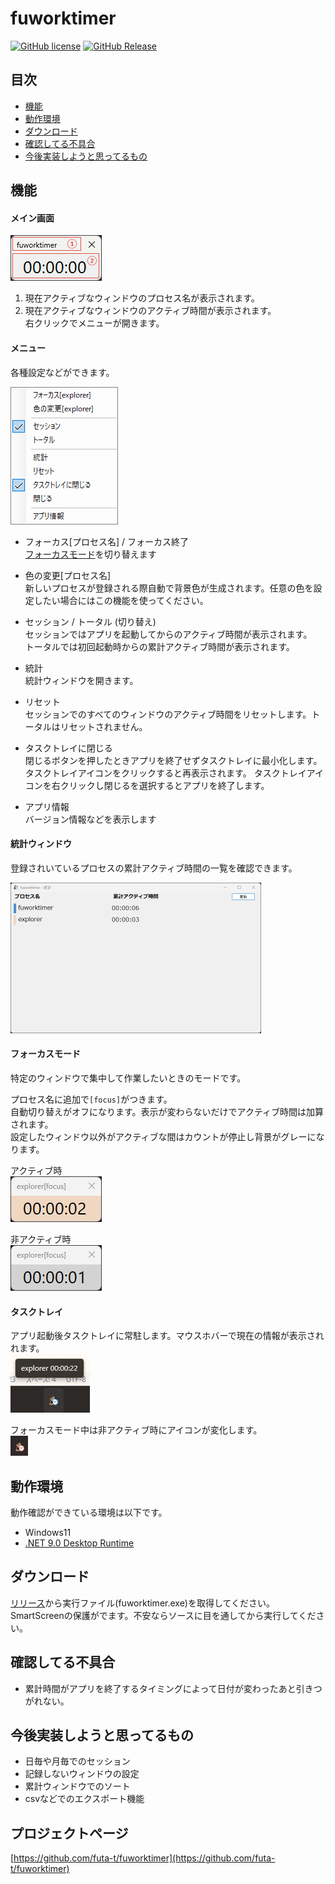 # fuworktimer
[![GitHub license](https://img.shields.io/badge/license-MIT-green.svg)](https://github.com/futa-t/fuworktimer/blob/main/LICENSE)
[![GitHub Release](https://img.shields.io/github/release/futa-t/fuworktimer.svg?style=flat&color=sucess)](https://github.com/futa-t/fuworktimer/releases/latest/)

## 目次
- [機能](#機能)
- [動作環境](#動作環境)
- [ダウンロード](#ダウンロード)
- [確認してる不具合](#確認してる不具合)
- [今後実装しようと思ってるもの](#今後実装しようと思ってるもの)


## 機能
#### メイン画面
![基本アプリ画面](./assets/kidou.png)
1. 現在アクティブなウィンドウのプロセス名が表示されます。
1. 現在アクティブなウィンドウのアクティブ時間が表示されます。  
右クリックでメニューが開きます。

#### メニュー
各種設定などができます。  

![右クリックメニュー](./assets/context.png)
- フォーカス[プロセス名] / フォーカス終了  
    [フォーカスモード](#フォーカスモード)を切り替えます
    
- 色の変更[プロセス名]  
    新しいプロセスが登録される際自動で背景色が生成されます。任意の色を設定したい場合にはこの機能を使ってください。

- セッション / トータル (切り替え)  
セッションではアプリを起動してからのアクティブ時間が表示されます。  
トータルでは初回起動時からの累計アクティブ時間が表示されます。

- 統計  
統計ウィンドウを開きます。

- リセット  
セッションでのすべてのウィンドウのアクティブ時間をリセットします。トータルはリセットされません。

- タスクトレイに閉じる  
閉じるボタンを押したときアプリを終了せずタスクトレイに最小化します。
タスクトレイアイコンをクリックすると再表示されます。
タスクトレイアイコンを右クリックし閉じるを選択するとアプリを終了します。

- アプリ情報  
バージョン情報などを表示します

#### 統計ウィンドウ
登録されいているプロセスの累計アクティブ時間の一覧を確認できます。

![統計ウィンドウ](./assets/toukei.png)

#### フォーカスモード
特定のウィンドウで集中して作業したいときのモードです。  

プロセス名に追加で`[focus]`がつきます。  
自動切り替えがオフになります。表示が変わらないだけでアクティブ時間は加算されます。  
設定したウィンドウ以外がアクティブな間はカウントが停止し背景がグレーになります。

アクティブ時  
![フォーカスモードアクティイブ時](./assets/focus.png)  

非アクティブ時  
![フォーカスモード非アクティイブ時](./assets/focusout.png)  

#### タスクトレイ
アプリ起動後タスクトレイに常駐します。マウスホバーで現在の情報が表示されれます。  
![タスクトレイアイコンとマウスホバーによる情報表示](./assets/tasktray.png)  

フォーカスモード中は非アクティブ時にアイコンが変化します。  
![非アクティブ時タスクトレイアイコン](./assets/tasktrayoutfocus.png)  

## 動作環境
動作確認ができている環境は以下です。
- Windows11
- [.NET 9.0 Desktop Runtime](https://dotnet.microsoft.com/ja-jp/download/dotnet/thank-you/runtime-desktop-9.0.2-windows-x64-installer)

## ダウンロード
[リリース](https://github.com/futa-t/fuworktimer/releases/latest/)から実行ファイル(fuworktimer.exe)を取得してください。  
SmartScreenの保護がでます。不安ならソースに目を通してから実行してください。

## 確認してる不具合
- 累計時間がアプリを終了するタイミングによって日付が変わったあと引きつがれない。

## 今後実装しようと思ってるもの
- 日毎や月毎でのセッション
- 記録しないウィンドウの設定
- 累計ウィンドウでのソート
- csvなどでのエクスポート機能

## プロジェクトページ
[https://github.com/futa-t/fuworktimer](https://github.com/futa-t/fuworktimer)